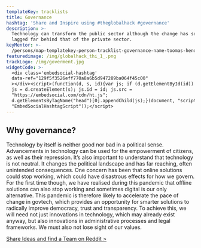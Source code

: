 ```yaml
---
templateKey: tracklists
title: Governance
hashtag: 'Share and Inspire using #theglobalhack #governance'
description: >-
  Technology can transform the public sector although the change has so far
  lagged far behind that of the private sector.
keyMentor: >-
  /persons/map-templatekey-person-tracklist-governance-name-toomas-hendrik-about-personid-uuid-photo-img-toomas_hendrik_ilves-removebg-preview-png-label-track-lead-role-former-president-of-estonia-surname-i/
featuredimage: /img/globalhack_thi_1_.png
trackLogo: /img/goverment.jpg
widgetCode: >-
  <div class='embedsocial-hashtag'
  data-ref="129f5f3526eff770a8a6b5d947289ba064f45c00"
  ></div><script>(function(d, s, id){var js; if (d.getElementById(id)) {return;}
  js = d.createElement(s); js.id = id; js.src =
  "https://embedsocial.com/cdn/ht.js";
  d.getElementsByTagName("head")[0].appendChild(js);}(document, "script",
  "EmbedSocialHashtagScript"));</script>
---
```

## Why governance?

Technology by itself is neither good nor bad in a political sense. Advancements in technology can be used for the empowerment of citizens, as well as their repression. It’s also important to understand that technology is not neutral. It changes the political landscape and has far reaching, often unintended consequences. One concern has been that online solutions could stop working, which could have disastrous effects for how we govern. For the first time though, we have realised during this pandemic that offline solutions can also stop working and sometimes digital is our only alternative. This pandemic is therefore likely to accelerate the pace of change in govtech, which provides an opportunity for smarter solutions to radically improve democracy, trust and transparency. To achieve this, we will need not just innovations in technology, which may already exist anyway, but also innovations in administrative processes and legal frameworks. We must also not lose sight of our values.

[Share Ideas and find a Team on Reddit >](https://reddit.com/r/theglobalhack)